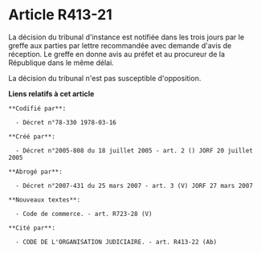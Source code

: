 # Article R413-21

La décision du tribunal d'instance est notifiée dans les trois jours par le greffe aux parties par lettre recommandée avec
demande d'avis de réception. Le greffe en donne avis au préfet et au procureur de la République dans le même délai.

La décision du tribunal n'est pas susceptible d'opposition.

**Liens relatifs à cet article**

	**Codifié par**:

	  - Décret n°78-330 1978-03-16

	**Créé par**:

	  - Décret n°2005-808 du 18 juillet 2005 - art. 2 () JORF 20 juillet 2005

	**Abrogé par**:

	  - Décret n°2007-431 du 25 mars 2007 - art. 3 (V) JORF 27 mars 2007

	**Nouveaux textes**:

	  - Code de commerce. - art. R723-28 (V)

	**Cité par**:

	  - CODE DE L'ORGANISATION JUDICIAIRE. - art. R413-22 (Ab)
